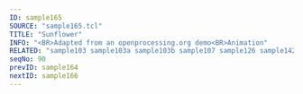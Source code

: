 ```yaml
---
ID: sample165
SOURCE: "sample165.tcl"
TITLE: "Sunflower"
INFO: "<BR>Adapted from an openprocessing.org demo<BR>Animation"
RELATED: "sample103 sample103a sample103b sample107 sample126 sample142 sample163 sample167 sample168"
seqNo: 90
prevID: sample164
nextID: sample166
---
```

